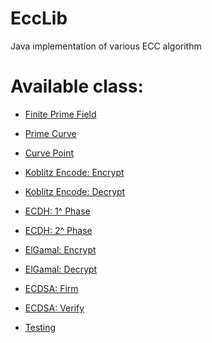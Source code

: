 # EccLib

Java implementation of various ECC algorithm

Available class:
================

- [Finite Prime Field](https://github.com/GaspareG/EccLib/blob/master/src/FinitePrimeField.java)
- [Prime Curve](https://github.com/GaspareG/EccLib/blob/master/src/PrimeCurve.java)
- [Curve Point](https://github.com/GaspareG/EccLib/blob/master/src/Point.java)	

-	[Koblitz Encode: Encrypt](https://github.com/GaspareG/EccLib/blob/master/src/ECC.java#L7)
-	[Koblitz Encode: Decrypt](https://github.com/GaspareG/EccLib/blob/master/src/ECC.java#L22)

-	[ECDH: 1^ Phase](https://github.com/GaspareG/EccLib/blob/master/src/ECC.java#L50)
-	[ECDH: 2^ Phase](https://github.com/GaspareG/EccLib/blob/master/src/ECC.java#L58)

-	[ElGamal: Encrypt](https://github.com/GaspareG/EccLib/blob/master/src/ECC.java#L30)
-	[ElGamal: Decrypt](https://github.com/GaspareG/EccLib/blob/master/src/ECC.java#L40)

-	[ECDSA: Firm](https://github.com/GaspareG/EccLib/blob/master/src/ECC.java#L65)
-	[ECDSA: Verify](https://github.com/GaspareG/EccLib/blob/master/src/ECC.java#L83)
	
-	[Testing](https://github.com/GaspareG/EccLib/blob/master/src/Main.java)
